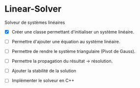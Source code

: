 # Linear-Solver
Solveur de systèmes linéaires

- [x] Créer une classe permettant d'initialiser un système linéaire.
- [ ] Permettre d'ajouter une équation au système linéaire.
- [ ] Permettre de rendre le système triangulaire (Pivot de Gauss).
- [ ] Permettre la propagation du résultat -> résolution.

- [ ] Ajouter la stabilité de la solution
- [ ] Implémenter le solveur en C++